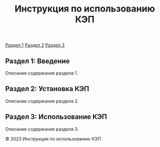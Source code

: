 <!DOCTYPE html>
<html lang="ru">
<head>
    <meta charset="UTF-8">
    <meta name="viewport" content="width=device-width, initial-scale=1.0">
</head>
<body>

<header>
    <h1>Инструкция по использованию КЭП</h1>
</header>

<nav>
    <a href="#section1">Раздел 1</a>
    <a href="#section2">Раздел 2</a>
    <a href="#section3">Раздел 3</a>
    <!-- Добавьте дополнительные ссылки по мере необходимости -->
</nav>

<section id="section1">
    <h2>Раздел 1: Введение</h2>
    <p>Описание содержания раздела 1.</p>
</section>

<section id="section2">
    <h2>Раздел 2: Установка КЭП</h2>
    <p>Описание содержания раздела 2.</p>
</section>

<section id="section3">
    <h2>Раздел 3: Использование КЭП</h2>
    <p>Описание содержания раздела 3.</p>
</section>

<!-- Добавьте дополнительные разделы по мере необходимости -->

<footer>
    <p>&copy; 2023 Инструкция по использованию КЭП</p>
</footer>

</body>
</html>
